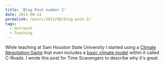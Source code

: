 ```yaml
---
title: 'Blog Post number 2'
date: 2013-08-14
permalink: /posts/2013/08/blog-post-2/
tags:
  - Outreach
  - Teaching
---
```


While teaching at Sam Houston State University I started using a [Climate Negotiation Game](https://www.climateinteractive.org/tools/world-climate-simulation/) that even includes a [basic climate model](https://croadsworldclimate.climateinteractive.org/) within it called C-Roads. I wrote this post for Time Scavengers to describe why it's great.

